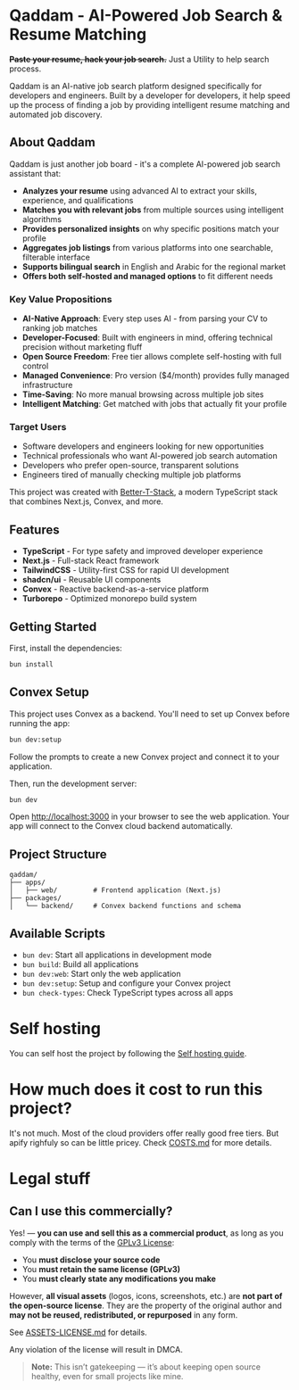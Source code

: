 # Qaddam - AI-Powered Job Search & Resume Matching

~~**Paste your resume, hack your job search.**~~ Just a Utility to help search process.

Qaddam is an AI-native job search platform designed specifically for developers and engineers. Built by a developer for developers, it help speed up the process of finding a job by providing intelligent resume matching and automated job discovery.

## About Qaddam

Qaddam is just another job board - it's a complete AI-powered job search assistant that:

- **Analyzes your resume** using advanced AI to extract your skills, experience, and qualifications
- **Matches you with relevant jobs** from multiple sources using intelligent algorithms
- **Provides personalized insights** on why specific positions match your profile
- **Aggregates job listings** from various platforms into one searchable, filterable interface
- **Supports bilingual search** in English and Arabic for the regional market
- **Offers both self-hosted and managed options** to fit different needs

### Key Value Propositions

- **AI-Native Approach**: Every step uses AI - from parsing your CV to ranking job matches
- **Developer-Focused**: Built with engineers in mind, offering technical precision without marketing fluff  
- **Open Source Freedom**: Free tier allows complete self-hosting with full control
- **Managed Convenience**: Pro version ($4/month) provides fully managed infrastructure
- **Time-Saving**: No more manual browsing across multiple job sites
- **Intelligent Matching**: Get matched with jobs that actually fit your profile

### Target Users

- Software developers and engineers looking for new opportunities
- Technical professionals who want AI-powered job search automation
- Developers who prefer open-source, transparent solutions
- Engineers tired of manually checking multiple job platforms

This project was created with [Better-T-Stack](https://github.com/AmanVarshney01/create-better-t-stack), a modern TypeScript stack that combines Next.js, Convex, and more.

## Features

- **TypeScript** - For type safety and improved developer experience
- **Next.js** - Full-stack React framework
- **TailwindCSS** - Utility-first CSS for rapid UI development
- **shadcn/ui** - Reusable UI components
- **Convex** - Reactive backend-as-a-service platform
- **Turborepo** - Optimized monorepo build system

## Getting Started

First, install the dependencies:

```bash
bun install
```

## Convex Setup

This project uses Convex as a backend. You'll need to set up Convex before running the app:

```bash
bun dev:setup
```

Follow the prompts to create a new Convex project and connect it to your application.

Then, run the development server:

```bash
bun dev
```

Open [http://localhost:3000](http://localhost:3000) in your browser to see the web application.
Your app will connect to the Convex cloud backend automatically.



## Project Structure

```
qaddam/
├── apps/
│   ├── web/         # Frontend application (Next.js)
├── packages/
│   └── backend/     # Convex backend functions and schema
```

## Available Scripts

- `bun dev`: Start all applications in development mode
- `bun build`: Build all applications
- `bun dev:web`: Start only the web application
- `bun dev:setup`: Setup and configure your Convex project
- `bun check-types`: Check TypeScript types across all apps

# Self hosting

You can self host the project by following the [Self hosting guide](./SelfHost.md).

# How much does it cost to run this project?

It's not much. Most of the cloud providers offer really good free tiers. But apify righfuly so can be little pricey.
Check [COSTS.md](./COSTS.md) for more details.


# Legal stuff

## Can I use this commercially?

Yes! — **you can use and sell this as a commercial product**, as long as you comply with the terms of the [GPLv3 License](./LICENSE.md):

* You **must disclose your source code**
* You **must retain the same license (GPLv3)**
* You **must clearly state any modifications you make**

However, **all visual assets** (logos, icons, screenshots, etc.) are **not part of the open-source license**. They are the property of the original author and **may not be reused, redistributed, or repurposed** in any form.

See [ASSETS-LICENSE.md](./ASSETS-LICENSE.md) for details.

Any violation of the license will result in DMCA.

> **Note:** This isn’t gatekeeping — it’s about keeping open source healthy, even for small projects like mine.

